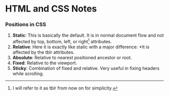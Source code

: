 # HTML and CSS Notes


### Positions in CSS

1. **Static**: This is basically the default. It is in normal document flow and not affected by top, bottom, left, or right[^1] attributes.
2. **Relative**: Here it is exactly like static with a major difference: *It is affected by the tblr attributes.
3. **Absolute**: Relative to nearest positioned ancestor or root.
4. **Fixed**: Relative to the viewport.
5. **Sticky**: Combination of fixed and relative. Very useful in fixing headers while scrolling.

[^1]: I will refer to it as tblr from now on for simplicity.